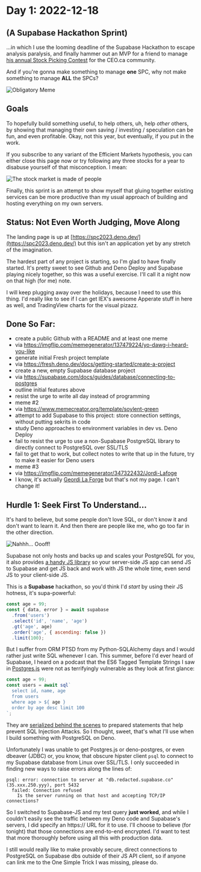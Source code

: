 # Day 1: 2022-12-18

## (A Supabase Hackathon Sprint)

...in which I use the looming deadline of the Supabase Hackathon to escape analysis paralysis, and finally hammer out an MVP for a friend to manage [his annual Stock Picking Contest](http://everythingeven.com/2022spc.php) for the CEO.ca community.

And if you're gonna make something to manage **one** SPC, why not make something to manage **ALL** the SPCs?

![Obligatory Meme](https://i.imgflip.com/74r9ct.jpg)

## Goals 

To hopefully build something useful, to help others, uh, help *other* others, by showing that managing their own saving / investing / speculation can be fun, and even profitable. Okay, not this year, but eventually, if you put in the work.

If you subscribe to any variant of the Efficient Markets hypothesis, you can either close this page now or try following any three stocks for a year to disabuse yourself of that misconception.  I mean:

![The stock market is made of people](https://memecreator.org/static/images/memes/5536741.jpg)

Finally, this sprint is an attempt to show myself that gluing together existing services can be more productive than my usual approach of building and hosting everything on my own servers.

## Status: Not Even Worth Judging, Move Along

The landing page is up at [https://spc2023.deno.dev/](https://spc2023.deno.dev/) but this isn't an application yet by any stretch of the imagination.

The hardest part of any project is starting, so I'm glad to have finally started. It's pretty sweet to see Github and Deno Deploy and Supabase playing nicely together, so this was a useful exercise. I'll call it a night now on that high (for me) note.

I will keep plugging away over the holidays, because I need to use this thing. I'd really like to see if I can get IEX's awesome Apperate stuff in here as well, and TradingView charts for the visual pizazz. 

## Done So Far:

 * create a public Github with a README and at least one meme
  * via https://imgflip.com/memegenerator/137479224/yo-dawg-i-heard-you-like
 * generate initial Fresh project template
  * via https://fresh.deno.dev/docs/getting-started/create-a-project
 * create a new, empty Supabase database project
  * via https://supabase.com/docs/guides/database/connecting-to-postgres
 * outline initial features above
 * resist the urge to write all day instead of programming
 * meme #2
  * via https://www.memecreator.org/template/soylent-green
 * attempt to add Supabase to this project: store connection settings, without putting sekrits in code
 * study Deno approaches to environment variables in dev vs. Deno Deploy
 * fail to resist the urge to use a non-Supabase PostgreSQL library to directly connect to PostgreSQL over SSL/TLS
 * fail to get that to work, but collect notes to write that up in the future, try to make it easier for Deno users
 * meme #3
  * via https://imgflip.com/memegenerator/347322432/Jordi-Lafoge
   * I know, it's actually [Geordi La Forge](https://en.wikipedia.org/wiki/Geordi_La_Forge) but that's not my page. I can't change it!

## Hurdle 1: Seek First To Understand...

It's hard to believe, but some people don't love SQL, or don't know it and don't want to learn it. And then there are people like me, who go too far in the other direction.

![Nahhh... Oooff!](https://i.imgflip.com/74szfb.jpg)

Supabase not only hosts and backs up and scales your PostgreSQL for you, it also provides [a handy JS library](https://supabase.com/docs/reference/javascript/introduction) so your server-side JS app can send JS to Supabase and get JS back and work with JS the whole time, even send JS to your client-side JS.

This is a **Supabase** hackathon, so you'd think I'd *start* by using their JS hotness, it's supa-powerful:

```javascript
const age = 99;
const { data, error } = await supabase
  .from('users')
  .select('id', 'name', 'age')
  .gt('age', age)
  .order('age', { ascending: false })
  .limit(100);
```

But I suffer from ORM PTSD from my Python-SQLAlchemy days and I would rather just write SQL whenever I can.
This summer, before I'd ever heard of Supabase, I heard on a podcast
that the ES6 Tagged Template Strings I saw in [Postgres.js](https://deno.land/x/postgresjs)
were not as terrifyingly vulnerable as they look at first glance:

```javascript
const age = 99;
const users = await sql`
  select id, name, age
  from users
  where age > ${ age }
  order by age desc limit 100
`;
```

They are [serialized behind the scenes](https://deno.land/x/postgresjs@v3.3.2#queries) to prepared statements that help prevent SQL Injection Attacks.
So I thought, sweet, that's what I'll use when I build something with PostgreSQL on Deno.

Unfortunately I was unable to get Postgres.js or deno-postgres, or even dbeaver (JDBC) or, you know, that obscure hipster client `psql`
to connect to my Supabase database from Linux over SSL/TLS.  I only succeeded in finding new ways to raise errors along the lines of:

```
psql: error: connection to server at "db.redacted.supabase.co" (35.xxx.250.yyy), port 5432
  failed: Connection refused
	Is the server running on that host and accepting TCP/IP connections?
```

So I switched to Supabase-JS and my test query **just worked**, and while I couldn't easily see the
traffic between my Deno code and Supabase's servers, I did specify an https:// URL for it to use.
I'll choose to believe (for tonight) that those connections are end-to-end encrypted.
I'd want to test that more thoroughly before using all this with production data.

I still would really like to make provably secure, direct connections to PostgreSQL on Supabase dbs outside of their JS API client,
so if anyone can link me to the One Simple Trick I was missing, please do.

